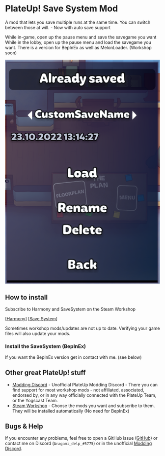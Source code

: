 # PlateUp! Save System Mod

A mod that lets you save multiple runs at the same time. You can switch between those at will. - Now with auto save support

While in-game, open up the pause menu and save the savegame you want
While in the lobby, open up the pause menu and load the savegame you want.
There is a version for BepInEx as well as MelonLoader. (Workshop soon)

![Preview Image](https://github.com/Aragami-delp/PlateUp_Mods/blob/main/SaveSystemPreviewImage.png?raw=true)

## How to install

Subscribe to Harmony and SaveSystem on the Steam Workshop

[[Harmony](https://steamcommunity.com/workshop/filedetails/?id=2898033283)] [[Save System](https://steamcommunity.com/workshop/filedetails/?id=2900092542)]

Sometimes workshop mods/updates are not up to date. Verifying your game files will also update your mods.

### Install the SaveSystem (BepInEx)

If you want the BepInEx version get in contact with me. (see below)

## Other great PlateUp! stuff

* [Modding Discord](https://discord.gg/uPbuYVjJQq) - Unofficial PlateUp Modding Discord - There you can find support for most workshop mods - not affiliated, associated, endorsed by, or in any way officially connected with the PlateUp Team, or the Yogscast Team.
* [Steam Workshop](https://steamcommunity.com/app/1599600/workshop/) - Choose the mods you want and subscribe to them. They will be installed automatically (No need for BepInEx)

## Bugs & Help

If you encounter any problems, feel free to open a GitHub issue ([GitHub](https://github.com/Aragami-delp/PlateUp_Mods/issues)) or contact me on Discord (`Aragami_delp_#5775`) or in the unofficial [Modding Discord](https://discord.gg/uPbuYVjJQq).
